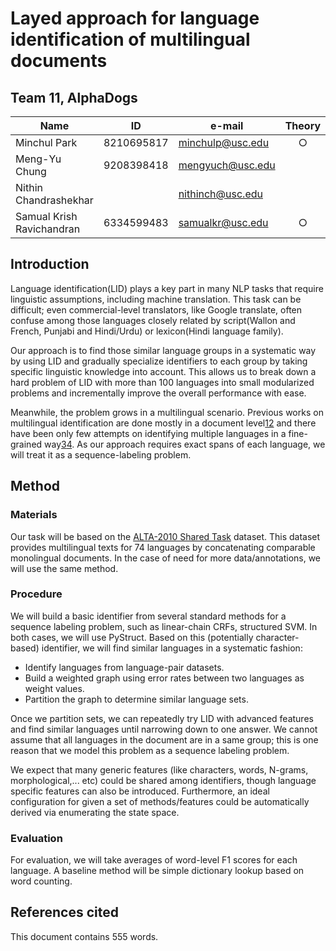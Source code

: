 # Layed approach for language identification of multilingual documents

## Team 11, AlphaDogs
| Name                      | ID         | e-mail           | Theory | Coding | Data | Writing |
|---------------------------|------------|------------------|:------:|:------:|:----:|:-------:|
| Minchul Park              | 8210695817 | minchulp@usc.edu |    ○   |    ○   |   ○  |         |
| Meng-Yu Chung             | 9208398418 | mengyuch@usc.edu |        |    ○   |   ○  |         |
| Nithin Chandrashekhar     |            | nithinch@usc.edu |        |    ○   |   ○  |    ○    |
| Samual Krish Ravichandran | 6334599483 | samualkr@usc.edu |    ○   |    ○   |      |    ○    |

## Introduction

Language identification(LID) plays a key part in many NLP tasks that require linguistic assumptions, including machine translation. This task can be difficult; even commercial-level translators, like Google translate, often confuse among those languages closely related by script(Wallon and French, Punjabi and Hindi/Urdu) or lexicon(Hindi language family).

Our approach is to find those similar language groups in a systematic way by using LID and gradually specialize identifiers to each group by taking specific linguistic knowledge into account. This allows us to break down a hard problem of LID with more than 100 languages into small modularized problems and incrementally improve the overall performance with ease.

Meanwhile, the problem grows in a multilingual scenario. Previous works on multilingual identification are done mostly in a document level[1][1][2][2] and there have been only few attempts on identifying multiple languages in a fine-grained way[3][3][4][4]. As our approach requires exact spans of each language, we will treat it as a sequence-labeling problem.

## Method

### Materials

Our task will be based on the [ALTA-2010 Shared Task][5] dataset. This dataset provides multilingual texts for 74 languages by concatenating comparable monolingual documents. In the case of need for more data/annotations, we will use the same method.

### Procedure

We will build a basic identifier from several standard methods for a sequence labeling problem, such as linear-chain CRFs, structured SVM. In both cases, we will use PyStruct. Based on this (potentially character-based) identifier, we will find similar languages in a systematic fashion:

 * Identify languages from language-pair datasets.
 * Build a weighted graph using error rates between two languages as weight values.
 * Partition the graph to determine similar language sets.

Once we partition sets, we can repeatedly try LID with advanced features and find similar languages until narrowing down to one answer. We cannot assume that all languages in the document are in a same group; this is one reason that we model this problem as a sequence labeling problem. 

We expect that many generic features (like characters, words, N-grams, morphological,... etc) could be shared among identifiers, though language specific features can also be introduced. Furthermore, an ideal configuration for given a set of methods/features could be automatically derived via enumerating the state space.

### Evaluation

For evaluation, we will take averages of word-level F1 scores for each language. A baseline method will be simple dictionary lookup based on word counting.

## References cited

[1]: http://lrec-conf.org/proceedings/lrec2006/pdf/459_pdf.pdf "Reconsidering Language Identification for Written Language Resources, LREC, 2006"
[2]: https://aclweb.org/anthology/Q/Q14/Q14-1003.pdf "Automatic Detection and Language Identification of Multilingual Documents, Tran. ACL, 2014"
[3]: http://citeseerx.ist.psu.edu/viewdoc/download?doi=10.1.1.139.6877&rep=rep1&type=pdf#page=14 "A Fine-Grained Model for Language Identification, Proc. SIGIR, 2007"
[4]: http://tangra.si.umich.edu/~radev/papers/language_identification.pdf "Labeling the Languages of Words in Mixed-Language Documents using Weakly Supervised Methods, NAACL HLT, 2015"
[5]: http://aclweb.org/anthology/U/U10/U10-1003.pdf "Multilingual Language Identification: ALTW 2010 Shared Task Dataset, ALTW, 2010"

This document contains 555 words.
